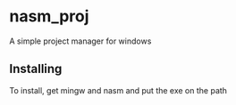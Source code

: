 # nasm_proj

A simple project manager for windows

## Installing

To install, get mingw and nasm and put the exe on the path